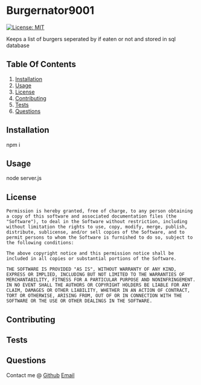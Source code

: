 # Burgernator9001

[![License: MIT](https://img.shields.io/badge/License-MIT-yellow.svg)](https://opensource.org/licenses/MIT)

Keeps a list of burgers seperated by if eaten or not and stored in sql database

## Table Of Contents
1. [Installation](#Installation)
2. [Usage](#Usage)
3. [License](#License)
4. [Contributing](#Contributing)
5. [Tests](#Tests)
6. [Questions](#Questions)

## Installation
 npm i

## Usage
 node server.js

## License
    Permission is hereby granted, free of charge, to any person obtaining a copy of this software and associated documentation files (the "Software"), to deal in the Software without restriction, including without limitation the rights to use, copy, modify, merge, publish, distribute, sublicense, and/or sell copies of the Software, and to permit persons to whom the Software is furnished to do so, subject to the following conditions:

    The above copyright notice and this permission notice shall be included in all copies or substantial portions of the Software.

    THE SOFTWARE IS PROVIDED "AS IS", WITHOUT WARRANTY OF ANY KIND, EXPRESS OR IMPLIED, INCLUDING BUT NOT LIMITED TO THE WARRANTIES OF MERCHANTABILITY, FITNESS FOR A PARTICULAR PURPOSE AND NONINFRINGEMENT. IN NO EVENT SHALL THE AUTHORS OR COPYRIGHT HOLDERS BE LIABLE FOR ANY CLAIM, DAMAGES OR OTHER LIABILITY, WHETHER IN AN ACTION OF CONTRACT, TORT OR OTHERWISE, ARISING FROM, OUT OF OR IN CONNECTION WITH THE SOFTWARE OR THE USE OR OTHER DEALINGS IN THE SOFTWARE.

## Contributing 
 

## Tests
 

## Questions
 Contact me @
 [Github](https://github.com/Nickelme)
 [Email](mailto:nickelbot5.3@gmail.com)

